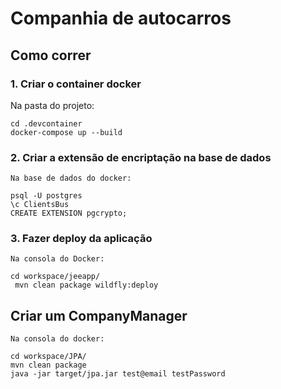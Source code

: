 # Companhia de autocarros

## Como correr

### 1. Criar o container docker

Na pasta do projeto:

    cd .devcontainer
    docker-compose up --build
    

### 2. Criar a extensão de encriptação na base de dados

    Na base de dados do docker:

    psql -U postgres
    \c ClientsBus
    CREATE EXTENSION pgcrypto;


### 3. Fazer deploy da aplicação

    Na consola do Docker:

    cd workspace/jeeapp/
     mvn clean package wildfly:deploy
    

## Criar um CompanyManager

    Na consola do docker:

    cd workspace/JPA/
    mvn clean package
    java -jar target/jpa.jar test@email testPassword
    

